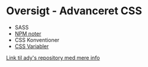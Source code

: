 # Oversigt - Advanceret CSS

* SASS
* [NPM noter](https://github.com/StewyEarth/noter-daniel/blob/master/03-advanceret-css/npm.md)
* CSS Konventioner
* [CSS Variabler](https://github.com/StewyEarth/noter-daniel/blob/master/03-advanceret-css/css_variabler.md)

[Link til ady's repository med mere info](https://github.com/rts-cmk-wuhf01/rts-cmk-wuhf01-repo/blob/master/Fag%20Avanceret%20CSS/Fag%20Avanceret%20CSS.md)